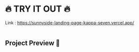 #  :fire: TRY IT OUT :fire:
Link : https://sunnyside-landing-page-kappa-seven.vercel.app/ 
</br>
</br>

<h2>Project Preview 📸</h2>



<br>
<br>
<br>
